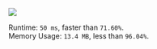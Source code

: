 ![](https://github.com/archishmanghos/code-images/blob/master/Leetcode/218.png)

Runtime: `50 ms`, faster than `71.60%`.<br>
Memory Usage: `13.4 MB`, less than `96.04%`.